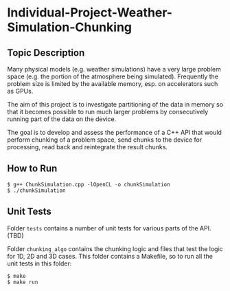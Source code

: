 # Individual-Project-Weather-Simulation-Chunking

## Topic Description
Many physical models (e.g. weather simulations) have a very large problem space (e.g. the portion of the atmosphere being simulated). Frequently the problem size is limited by the available memory, esp. on accelerators such as GPUs.

The aim of this project is to investigate partitioning of the data in memory so that it becomes possible to run much larger problems by consecutively running part of the data on the device.

The goal is to develop and assess the performance of a C++ API that would perform chunking of a problem space, send chunks to the device for processing, read back and reintegrate the result chunks. 


## How to Run
```
$ g++ ChunkSimulation.cpp -lOpenCL -o chunkSimulation
$ ./chunkSimulation
```

## Unit Tests
Folder `tests` contains a number of unit tests for various parts of the API. (TBD)

Folder `chunking_algo` contains the chunking logic and files that test the logic for 1D, 2D and 3D cases. This folder contains a Makefile, so to run all the unit tests in this folder:
```
$ make
$ make run
```
